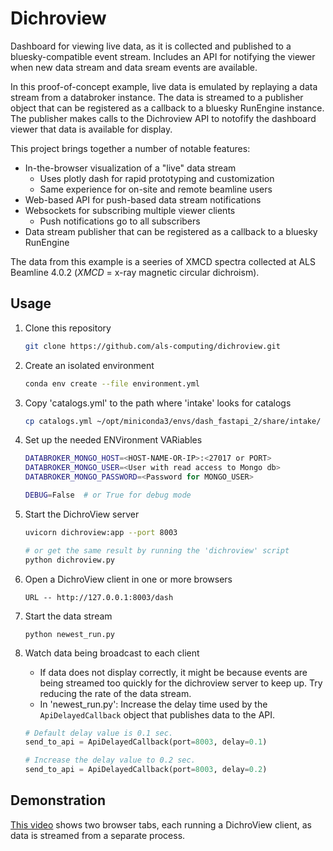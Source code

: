 # Dichroview

Dashboard for viewing live data, as it is collected and published
to a bluesky-compatible event stream. Includes an API for notifying
the viewer when new data stream and data sream events are available.

In this proof-of-concept example, live data is emulated by replaying
a data stream from a databroker instance. The data is streamed to a 
publisher object that can be registered as a callback to a bluesky
RunEngine instance. The publisher makes calls to the Dichroview API 
to notofify the dashboard viewer that data is available for display.

This project brings together a number of notable features:

* In-the-browser visualization of a "live" data stream
    * Uses plotly dash for rapid prototyping and customization
    * Same experience for on-site and remote beamline users
* Web-based API for push-based data stream notifications
* Websockets for subscribing multiple viewer clients
    * Push notifications go to all subscribers
* Data stream publisher that can be registered as a callback to
  a bluesky RunEngine

The data from this example is a seeries of XMCD spectra collected
at ALS Beamline 4.0.2 (_XMCD_ = x-ray magnetic circular dichroism).

Usage
---

1. Clone this repository

    ```bash
    git clone https://github.com/als-computing/dichroview.git
    ```

2. Create an isolated environment

    ```bash
    conda env create --file environment.yml
    ```

3. Copy 'catalogs.yml' to the path where 'intake' looks for catalogs

    ```bash
    cp catalogs.yml ~/opt/miniconda3/envs/dash_fastapi_2/share/intake/
    ```

2. Set up the needed ENVironment VARiables

    ```bash
    DATABROKER_MONGO_HOST=<HOST-NAME-OR-IP>:<27017 or PORT>
    DATABROKER_MONGO_USER=<User with read access to Mongo db>
    DATABROKER_MONGO_PASSWORD=<Password for MONGO_USER>

    DEBUG=False  # or True for debug mode
    ```

3. Start the DichroView server

    ```bash
    uvicorn dichroview:app --port 8003

    # or get the same result by running the 'dichroview' script
    python dichroview.py
    ```

4. Open a DichroView client in one or more browsers

    ```
    URL -- http://127.0.0.1:8003/dash
    ```

5. Start the data stream

    ```
    python newest_run.py
    ```

6. Watch data being broadcast to each client

    * If data does not display correctly, it might be because
      events are being streamed too quickly for the dichroview server
      to keep up. Try reducing the rate of the data stream.
    * In 'newest_run.py': Increase the delay time used by the 
      `ApiDelayedCallback` object that publishes data to the API.

    ```python
    # Default delay value is 0.1 sec.
    send_to_api = ApiDelayedCallback(port=8003, delay=0.1)

    # Increase the delay value to 0.2 sec.
    send_to_api = ApiDelayedCallback(port=8003, delay=0.2)
    ```

Demonstration
---

[This video](https://github.com/als-computing/dichroview/blob/main/assets/dichroview.mov) 
shows two browser tabs, each running a DichroView client, as data
is streamed from a separate process.
